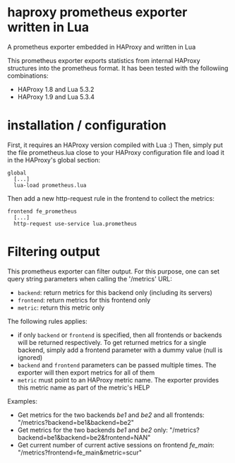 # haproxy prometheus exporter written in Lua
A prometheus exporter embedded in HAProxy and written in Lua

This prometheus exporter exports statistics from internal HAProxy structures into the prometheus format.
It has been tested with the followiing combinations:
 * HAProxy 1.8 and Lua 5.3.2
 * HAProxy 1.9 and Lua 5.3.4

# installation / configuration
First, it requires an HAProxy version compiled with Lua :)
Then, simply put the file prometheus.lua close to your HAProxy configuration file and load it in the HAProxy's global section:
```
global
  [...]
  lua-load prometheus.lua
```

Then add a new http-request rule in the frontend to collect the metrics:
```
frontend fe_prometheus
  [...]
  http-request use-service lua.prometheus
```
# Filtering output
This prometheus exporter can filter output. For this purpose, one can set query string parameters when calling the '/metrics' URL:
 * `backend`: return metrics for this backend only (including its servers)
 * `frontend`: return metrics for this frontend only
 * `metric`: return this metric only

The following rules applies:
 * if only `backend` or `frontend` is specified, then all frontends or backends will be returned respectively. To get returned metrics for a single backend, simply add a frontend parameter with a dummy value (null is ignored)
 * `backend` and `frontend` parameters can be passed multiple times. The exporter will then export metrics for all of them
 * `metric` must point to an HAProxy metric name. The exporter provides this metric name as part of the metric's HELP

Examples:
 * Get metrics for the two backends *be1* and *be2* and all frontends: "/metrics?backend=be1&backend=be2"
 * Get metrics for the two backends *be1* and *be2* only: "/metrics?backend=be1&backend=be2&frontend=NAN"
 * Get current number of current active sessions on frontend *fe_main*: "/metrics?frontend=fe_main&metric=scur"
